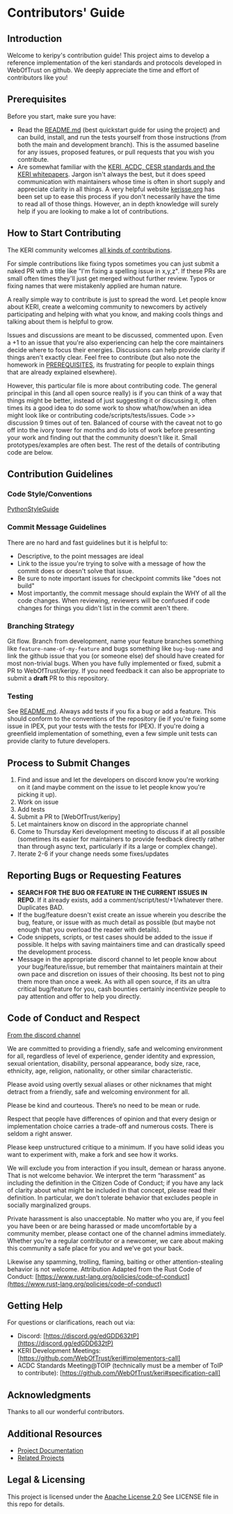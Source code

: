 # Contributors' Guide

## Introduction

Welcome to keripy's contribution guide! This project aims to develop a reference implementation of the keri standards and protocols developed in WebOfTrust on github. We deeply appreciate the time and effort of contributors like you!

## Prerequisites

Before you start, make sure you have:

- Read the [README.md](./README.md) (best quickstart guide for using the project) and can build, install, and run the tests yourself from those instructions (from both the main and development branch).  This is the assumed baseline for any issues, proposed features, or pull requests that you wish you contribute.
- Are somewhat familiar with the [KERI, ACDC, CESR standards and the KERI whitepapers](https://github.com/WebOfTrust/keri).  Jargon isn't always the best, but it does speed communication with maintainers whose time is often in short supply and appreciate clarity in all things.  A very helpful website [kerisse.org](https://kerisse.org) has been set up to ease this process if you don't necessarily have the time to read all of those things. However, an in depth knowledge will surely help if you are looking to make a lot of contributions. 

## How to Start Contributing
The KERI community welcomes [all kinds of contributions](https://opensource.guide/how-to-contribute/).

For simple contributions like fixing typos sometimes you can just submit a naked PR with a title like "I'm fixing a spelling issue in x,y,z".  If these PRs are small often times they'll just get merged without further review.  Typos or fixing names that were mistakenly applied are human nature.

A really simple way to contribute is just to spread the word.  Let people know about KERI, create a welcoming community to newcomers by actively participating and helping with what you know, and making cools things and talking about them is helpful to grow.

Issues and discussions are meant to be discussed, commented upon.  Even a +1 to an issue that you're also experiencing can help the core maintainers decide where to focus their energies.  Discussions can help provide clarity if things aren't exactly clear.  Feel free to contribute (but also note the homework in [PREREQUISITES](#prerequisites), its frustrating for people to explain things that are already explained elsewhere).

However, this particular file is more about contributing code.  The general principal in this (and all open source really) is if you can think of a way that things might be better, instead of just suggesting it or discussing it, often times its a good idea to do some work to show what/how/when an idea might look like or contributing code/scripts/tests/issues.  Code >> discussion 9 times out of ten.  Balanced of course with the caveat not to go off into the ivory tower for months and do lots of work before presenting your work and finding out that the community doesn't like it.  Small prototypes/examples are often best.  The rest of the details of contributing code are below.

## Contribution Guidelines

### Code Style/Conventions
[PythonStyleGuide](./ref/PythonStyleGuide.md)  

### Commit Message Guidelines
There are no hard and fast guidelines but it is helpful to:
- Descriptive, to the point messages are ideal
- Link to the issue you're trying to solve with a message of how the commit does or doesn't solve that issue.
- Be sure to note important issues for checkpoint commits like "does not build"
- Most importantly, the commit message should explain the WHY of all the code changes.  When reviewing, reviewers will be confused if code changes for things you didn't list in the commit aren't there.

### Branching Strategy
Git flow.  Branch from development, name your feature branches something like `feature-name-of-my-feature` and bugs something like `bug-bug-name` and link the github issue that you (or someone else) def should have created for most non-trivial bugs.  When you have fully implemented or fixed, submit a PR to WebOfTrust/keripy.  If you need feedback it can also be appropriate to submit a **draft** PR to this repository.

### Testing
See [README.md](README.md).  Always add tests if you fix a bug or add a feature.  This should conform to the conventions of the repository (ie if you're fixing some issue in IPEX, put your tests with the tests for IPEX).  If you're doing a greenfield implementation of something, even a few simple unit tests can provide clarity to future developers.

## Process to Submit Changes
1. Find and issue and let the developers on discord know you're working on it (and maybe comment on the issue to let people know you're picking it up).
2. Work on issue
3. Add tests
4. Submit a PR to [WebOfTrust/keripy]
5. Let maintainers know on discord in the appropriate channel
6. Come to Thursday Keri development meeting to discuss if at all possible (sometimes its easier for maintainers to provide feedback directly rather than through async text, particularly if its a large or complex change).
7. Iterate 2-6 if your change needs some fixes/updates

## Reporting Bugs or Requesting Features
- **SEARCH FOR THE BUG OR FEATURE IN THE CURRENT ISSUES IN REPO**.  If it already exists, add a comment/script/test/+1/whatever there.  Duplicates BAD.
- If the bug/feature doesn't exist create an issue wherein you describe the bug, feature, or issue with as much detail as possible (but maybe not enough that you overload the reader with details).
- Code snippets, scripts, or test cases should be added to the issue if possible.  It helps with saving maintainers time and can drastically speed the development process.
- Message in the appropriate discord channel to let people know about your bug/feature/issue, but remember that maintainers maintain at their own pace and discretion on issues of their choosing.  Its best not to ping them more than once a week.  As with all open source, if its an ultra critical bug/feature for you, cash bounties certainly incentivize people to pay attention and offer to help you directly.

## Code of Conduct and Respect
[From the discord channel](https://discord.com/channels/1148629222647148624/1148686277269532703/1148686279945498624)

We are committed to providing a friendly, safe and welcoming environment for all, regardless of level of experience, gender identity and expression, sexual orientation, disability, personal appearance, body size, race, ethnicity, age, religion, nationality, or other similar characteristic.

Please avoid using overtly sexual aliases or other nicknames that might detract from a friendly, safe and welcoming environment for all.

Please be kind and courteous. There’s no need to be mean or rude.

Respect that people have differences of opinion and that every design or implementation choice carries a trade-off and numerous costs. There is seldom a right answer.

Please keep unstructured critique to a minimum. If you have solid ideas you want to experiment with, make a fork and see how it works.

We will exclude you from interaction if you insult, demean or harass anyone. That is not welcome behavior. We interpret the term “harassment” as including the definition in the Citizen Code of Conduct; if you have any lack of clarity about what might be included in that concept, please read their definition. In particular, we don’t tolerate behavior that excludes people in socially marginalized groups.

Private harassment is also unacceptable. No matter who you are, if you feel you have been or are being harassed or made uncomfortable by a community member, please contact one of the channel admins immediately. Whether you’re a regular contributor or a newcomer, we care about making this community a safe place for you and we’ve got your back.

Likewise any spamming, trolling, flaming, baiting or other attention-stealing behavior is not welcome.
Attribution
Adapted from the Rust Code of Conduct: [https://www.rust-lang.org/policies/code-of-conduct](https://www.rust-lang.org/policies/code-of-conduct)

## Getting Help

For questions or clarifications, reach out via:
- Discord: [https://discord.gg/edGDD632tP](https://discord.gg/edGDD632tP)
- KERI Development Meetings: [https://github.com/WebOfTrust/keri#implementors-call]
- ACDC Standards Meeting@TOIP (technically must be a member of ToIP to contribute): [https://github.com/WebOfTrust/keri#specification-call]

## Acknowledgments
Thanks to all our wonderful contributors. 

## Additional Resources

- [Project Documentation](kerisse.org)
- [Related Projects](https://github.com/WebOfTrust)

## Legal & Licensing
This project is licensed under the [Apache License 2.0](LICENSE)  See LICENSE file in this repo for details.
